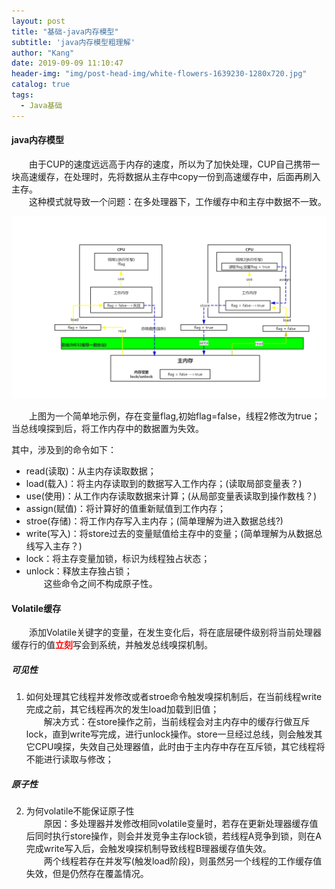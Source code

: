 ```yaml
---
layout: post
title: "基础-java内存模型"
subtitle: 'java内存模型粗理解'
author: "Kang"
date: 2019-09-09 11:10:47
header-img: "img/post-head-img/white-flowers-1639230-1280x720.jpg"
catalog: true
tags:
  - Java基础
---
```

#### java内存模型
&emsp;&emsp;由于CUP的速度远远高于内存的速度，所以为了加快处理，CUP自己携带一块高速缓存，在处理时，先将数据从主存中copy一份到高速缓存中，后面再刷入主存。   
&emsp;&emsp;这种模式就导致一个问题：在多处理器下，工作缓存中和主存中数据不一致。    

![Java模型](https://raw.githubusercontent.com/kangzhihu/images/master/%E5%9F%BA%E7%A1%80-JAVA%E5%86%85%E5%AD%98%E6%A8%A1%E5%9E%8B.png)

&emsp;&emsp;上图为一个简单地示例，存在变量flag,初始flag=false，线程2修改为true；当总线嗅探到后，将工作内存中的数据置为失效。  
    
 其中，涉及到的命令如下：
- read(读取)：从主内存读取数据；
- load(载入)：将主内存读取到的数据写入工作内存；(读取局部变量表？)
- use(使用)：从工作内存读取数据来计算；(从局部变量表读取到操作数栈？)
- assign(赋值)：将计算好的值重新赋值到工作内存；
- stroe(存储)：将工作内存写入主内存；(简单理解为进入数据总线?)
- write(写入)：将store过去的变量赋值给主存中的变量；(简单理解为从数据总线写入主存？)
- lock：将主存变量加锁，标识为线程独占状态；
- unlock：释放主存独占锁；   
&emsp;&emsp;这些命令之间不构成原子性。

#### Volatile缓存
&emsp;&emsp;添加Volatile关键字的变量，在发生变化后，将在底层硬件级别将当前处理器缓存行的值<font color="red"><b>立刻</b></font>写会到系统，并触发总线嗅探机制。 

##### 可见性
1. 如何处理其它线程并发修改或者stroe命令触发嗅探机制后，在当前线程write完成之前，其它线程再次的发生load加载到旧值；  
   &emsp;&emsp;解决方式：在store操作之前，当前线程会对主内存中的缓存行做互斥lock，直到write写完成，进行unlock操作。store一旦经过总线，则会触发其它CPU嗅探，失效自己处理器值，此时由于主内存中存在互斥锁，其它线程将不能进行读取与修改；
   
##### 原子性
2. 为何volatile不能保证原子性  
   &emsp;&emsp;原因：多处理器并发修改相同volatile变量时，若存在更新处理器缓存值后同时执行store操作，则会并发竞争主存lock锁，若线程A竞争到锁，则在A完成write写入后，会触发嗅探机制导致线程B理器缓存值失效。    
   &emsp;&emsp;两个线程若存在并发写(触发load阶段)，则虽然另一个线程的工作缓存值失效，但是仍然存在覆盖情况。
